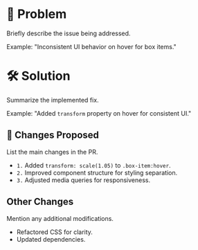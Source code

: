 # 📝 Problem
Briefly describe the issue being addressed.

Example: "Inconsistent UI behavior on hover for box items."

# 🛠️ Solution 
Summarize the implemented fix.

Example: "Added `transform` property on hover for consistent UI."

## 🌟 Changes Proposed
List the main changes in the PR.

- `1.` Added `transform: scale(1.05)` to `.box-item:hover`.
- `2.` Improved component structure for styling separation.
- `3.` Adjusted media queries for responsiveness.

## Other Changes
Mention any additional modifications.

- Refactored CSS for clarity.
- Updated dependencies.

